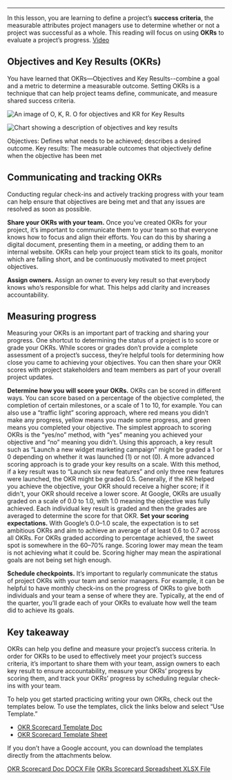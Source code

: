 ***
In this lesson, you are learning to define a project’s **success criteria**, the measurable attributes project managers use to determine whether or not a project was successful as a whole. This reading will focus on using **OKRs** to evaluate a project’s progress.
[Video](https://d3c33hcgiwev3.cloudfront.net/eKLh8FxaSFyi4fBcWvhchQ.processed/full/540p/index.webm?Expires=1715040000&Signature=SxfqskL74TTtOaV~UhoVzyJ-vChx9PO1TdF6kG8~bWYua~iHkFjgMV0QcejM9czdjuTXBs3Isery0MGclDR4uBXjAlxRaMPhHZnvjp57TiR5OpMOqxJ8-ceSdeEBP5ahtbpzQ6S6kmwfsRpyVAiLZcZax1Ezq~4~2L6kFgInSwk_&Key-Pair-Id=APKAJLTNE6QMUY6HBC5A)
## Objectives and Key Results (OKRs)

You have learned that OKRs—Objectives and Key Results--combine a goal and a metric to determine a measurable outcome. Setting OKRs is a technique that can help project teams define, communicate, and measure shared success criteria.

![An image of O, K, R. O for objectives and KR for Key Results](https://d3c33hcgiwev3.cloudfront.net/imageAssetProxy.v1/jWmtk9_MT8KprZPfzG_CCA_26e936656ba24f7a96b5de34e4f8ccfa_C2M2L3R3.png?expiry=1715040000000&hmac=JRVEdQzKM44lxN2bn7u3qnA744DNhqiLufsWvPVznX0)

![Chart showing a description of objectives and key results](https://d3c33hcgiwev3.cloudfront.net/imageAssetProxy.v1/UIeFZ5w6RiuHhWecOuYrCA_d03717fb11444bf581b815d21e2b45f1_OKRs.png?expiry=1715040000000&hmac=OuWawCQzywJTo_blGwcx7_a-kGrm9MFO5GXTK_iNTOI)

Objectives: Defines what needs to be achieved; describes a desired outcome. Key results: The measurable outcomes that objectively define when the objective has been met

## **Communicating and tracking OKRs**

Conducting regular check-ins and actively tracking progress with your team can help ensure that objectives are being met and that any issues are resolved as soon as possible.

**Share your OKRs with your team.** Once you’ve created OKRs for your project, it’s important to communicate them to your team so that everyone knows how to focus and align their efforts. You can do this by sharing a digital document, presenting them in a meeting, or adding them to an internal website. OKRs can help your project team stick to its goals, monitor which are falling short, and be continuously motivated to meet project objectives. 

**Assign owners.** Assign an owner to every key result so that everybody knows who’s responsible for what. This helps add clarity and increases accountability.

## **Measuring progress**

Measuring your OKRs is an important part of tracking and sharing your progress. One shortcut to determining the status of a project is to score or grade your OKRs. While scores or grades don’t provide a complete assessment of a project’s success, they’re helpful tools for determining how close you came to achieving your objectives. You can then share your OKR scores with project stakeholders and team members as part of your overall project updates.

**Determine how you will score your OKRs.** OKRs can be scored in different ways. You can score based on a percentage of the objective completed, the completion of certain milestones, or a scale of 1 to 10, for example. You can also use a “traffic light” scoring approach, where red means you didn’t make any progress, yellow means you made some progress, and green means you completed your objective. The simplest approach to scoring OKRs is the “yes/no” method, with “yes” meaning you achieved your objective and “no” meaning you didn’t. Using this approach, a key result such as “Launch a new widget marketing campaign” might be graded a 1 or 0 depending on whether it was launched (1) or not (0). A more advanced scoring approach is to grade your key results on a scale. With this method, if a key result was to “Launch six new features” and only three new features were launched, the OKR might be graded 0.5. Generally, if the KR helped you achieve the objective, your OKR should receive a higher score; if it didn't, your OKR should receive a lower score. At Google, OKRs are usually graded on a scale of 0.0 to 1.0, with 1.0 meaning the objective was fully achieved. Each individual key result is graded and then the grades are averaged to determine the score for that OKR. **Set your scoring expectations.** With Google’s 0.0–1.0 scale, the expectation is to set ambitious OKRs and aim to achieve an average of at least 0.6 to 0.7 across all OKRs. For OKRs graded according to percentage achieved, the sweet spot is somewhere in the 60–70% range. Scoring lower may mean the team is not achieving what it could be. Scoring higher may mean the aspirational goals are not being set high enough.

**Schedule checkpoints.** It’s important to regularly communicate the status of project OKRs with your team and senior managers. For example, it can be helpful to have monthly check-ins on the progress of OKRs to give both individuals and your team a sense of where they are. Typically, at the end of the quarter, you’ll grade each of your OKRs to evaluate how well the team did to achieve its goals.

## **Key takeaway**

OKRs can help you define and measure your project’s success criteria. In order for OKRs to be used to effectively meet your project’s success criteria, it’s important to share them with your team, assign owners to each key result to ensure accountability, measure your OKRs’ progress by scoring them, and track your OKRs’ progress by scheduling regular check-ins with your team.

To help you get started practicing writing your own OKRs, check out the templates below. To use the templates, click the links below and select “Use Template.”

- [OKR Scorecard Template Doc](https://docs.google.com/document/d/1sLyiU71HEUpAp6YrwC-JHanhVbiFlwN8RRop9lSDVyA/template/preview?resourcekey=0-heMO9l_aBbAYg_-SRAA9_Q)
- [OKR Scorecard Template Sheet](https://docs.google.com/spreadsheets/d/1S8nUtc2jfmoXEWoooTIcRBWN3DFvmqqYJABp659Rh-8/template/preview)

If you don’t have a Google account, you can download the templates directly from the attachments below.

[OKR Scorecard Doc DOCX File](https://d3c33hcgiwev3.cloudfront.net/X5T3XtI-TWKU917SPk1i9w_7dc572bade83484587675a8b26369ef1_OKR-Scorecard-Doc.docx?Expires=1715040000&Signature=cTceDSCtcihas8kgMy~WU3RhtOa0JzlPlJLI4p8PJJeFUPgulsUq1jvPBZaBA75xKQiDVzf2eNn3bh8IySMfOg~lBOoeCf219FQnJ86eU70yDo0v9UB6~Hu-16lcYIG1PwZnjLekgVeziEBhEC7arnu2zTAUdkTpI-2Ek2yzKz0_&Key-Pair-Id=APKAJLTNE6QMUY6HBC5A)
[OKRs Scorecard Spreadsheet XLSX File](https://d3c33hcgiwev3.cloudfront.net/IyvFH-mHQBCrxR_ph2AQyQ_fb0a5e0732e74077a1f66a5ff516def1_OKRs-Scorecard-Spreadsheet.xlsx?Expires=1715040000&Signature=DdvJgIfRMytvQ3~LRl3tYjD2~jcp79c~s0YDxfxSwFx-ioBHvHKTtLrqnkkvjXuEjEDn5hGLlnJWyuHj8itWoOLT-NTtcDUYCtRveD5R1GUA5SHNx-CQZ50NuIVrn3bOzCGVojOhQ4sAaWJ9axYE61bZlC2zx2E2zgGq-EFjeVE_&Key-Pair-Id=APKAJLTNE6QMUY6HBC5A)